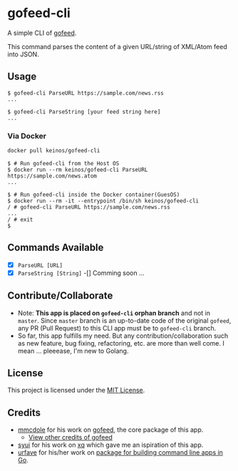 # gofeed-cli

A simple CLI of [gofeed](https://github.com/mmcdole/gofeed).

This command parses the content of a given URL/string of XML/Atom feed into JSON.

## Usage

```shellsession
$ gofeed-cli ParseURL https://sample.com/news.rss
...
```

```shellsession
$ gofeed-cli ParseString [your feed string here]
...
```

### Via Docker

```bash
docker pull keinos/gofeed-cli
```

```shellsession
$ # Run gofeed-cli from the Host OS
$ docker run --rm keinos/gofeed-cli ParseURL https://sample.com/news.atom
...
```

```shellsession
$ # Run gofeed-cli inside the Docker container(GuesOS)
$ docker run --rm -it --entrypoint /bin/sh keinos/gofeed-cli
/ # gofeed-cli ParseURL https://sample.com/news.rss
...
/ # exit
$
```

## Commands Available

-[x] `ParseURL [URL]`
-[x] `ParseString [String]`
-[] Comming soon ...

## Contribute/Collaborate

- Note: **This app is placed on `gofeed-cli` orphan branch** and not in `master`. Since `master` branch is an up-to-date code of the original `gofeed`, any PR (Pull Request) to this CLI app must be to `gofeed-cli` branch.
- So far, this app fulfills my need. But any contribution/collaboration such as new feature, bug fixing, refactoring, etc. are more than well come. I mean ... pleeease, I'm new to Golang.

## License

This project is licensed under the [MIT License](https://KEINOS.github.io/gofeed-cli/master/LICENSE).

## Credits

* [mmcdole](https://github.com/mmcdole) for his work on [gofeed](https://github.com/mmcdole/gofeed), the core package of this app.
  * [View other credits of gofeed](https://github.com/mmcdole/gofeed#credits)
* [syui](https://github.com/syui) for his work on [xq](https://github.com/syui/xq) which gave me an ispiration of this app.
* [urfave](https://github.com/urfave) for his/her work on [package for building command line apps in Go](https://github.com/urfave/cli).
